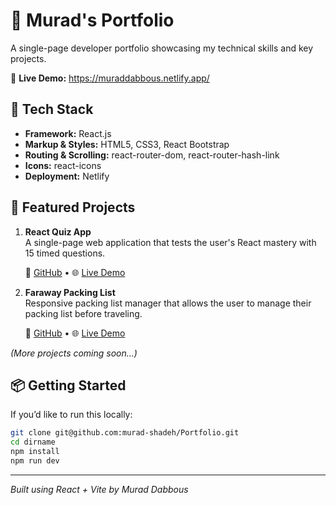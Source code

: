 # 🎯 Murad's Portfolio

A single-page developer portfolio showcasing my technical skills and key projects.

🔗 **Live Demo:** https://muraddabbous.netlify.app/

## 🧰 Tech Stack

- **Framework:** React.js
- **Markup & Styles:** HTML5, CSS3, React Bootstrap
- **Routing & Scrolling:** react-router-dom, react-router-hash-link
- **Icons:** react-icons
- **Deployment:** Netlify

## 🚀 Featured Projects

1. **React Quiz App**  
   A single-page web application that tests the user's React mastery with 15 timed questions.

   🔗 [GitHub](https://github.com/murad-shadeh/ReactQuiz) • 🌐 [Live Demo](https://testinreact.netlify.app)

2. **Faraway Packing List**  
   Responsive packing list manager that allows the user to manage their packing list before traveling.

   🔗 [GitHub](https://github.com/murad-shadeh/far-away) • 🌐 [Live Demo](https://packingfaraway.netlify.app)

_(More projects coming soon...)_

## 📦 Getting Started

If you’d like to run this locally:

```bash
git clone git@github.com:murad-shadeh/Portfolio.git
cd dirname
npm install
npm run dev
```

---

_Built using React + Vite by Murad Dabbous_
